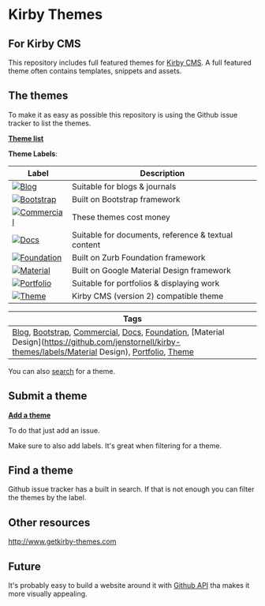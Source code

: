 # Kirby Themes

## For Kirby CMS

This repository includes full featured themes for [Kirby CMS](https://getkirby.com/). A full featured theme often contains templates, snippets and assets.

## The themes

To make it as easy as possible this repository is using the Github issue tracker to list the themes.

**[Theme list](https://github.com/jenstornell/kirby-themes/issues)**

**Theme Labels**:

| Label      | Description
| -----------|---
| [![Blog](https://cdn.rawgit.com/jenstornell/kirby-themes/master/labels/blog.svg)](https://github.com/jenstornell/kirby-themes/issues?q=is%3Aissue+is%3Aopen+label%3ABlog) | Suitable for blogs & journals
| [![Bootstrap](https://cdn.rawgit.com/jenstornell/kirby-themes/master/labels/bootstrap.svg)](https://github.com/jenstornell/kirby-themes/issues?q=is%3Aissue+is%3Aopen+label%3ABootstrap) | Built on Bootstrap framework
| [![Commercial](https://cdn.rawgit.com/jenstornell/kirby-themes/master/labels/commercial.svg)](https://github.com/jenstornell/kirby-themes/issues?q=is%3Aissue+is%3Aopen+label%3ACommercial) | These themes cost money
| [![Docs](https://cdn.rawgit.com/jenstornell/kirby-themes/master/labels/docs.svg)](https://github.com/jenstornell/kirby-themes/issues?q=is%3Aissue+is%3Aopen+label%3ADocs) | Suitable for documents, reference & textual content
| [![Foundation](https://cdn.rawgit.com/jenstornell/kirby-themes/master/labels/foundation.svg)](https://github.com/jenstornell/kirby-themes/issues?q=is%3Aissue+is%3Aopen+label%3AFoundation) | Built on Zurb Foundation framework
| [![Material](https://cdn.rawgit.com/jenstornell/kirby-themes/master/labels/material.svg)](https://github.com/jenstornell/kirby-themes/issues?q=is%3Aissue+is%3Aopen+label%3A%22Material+design%22) | Built on Google Material Design framework
| [![Portfolio](https://cdn.rawgit.com/jenstornell/kirby-themes/master/labels/portfolio.svg)](https://github.com/jenstornell/kirby-themes/issues?q=is%3Aissue+is%3Aopen+label%3APortfolio) | Suitable for portfolios & displaying work
| [![Theme](https://cdn.rawgit.com/jenstornell/kirby-themes/master/labels/theme.svg)](https://github.com/jenstornell/kirby-themes/issues?q=is%3Aissue+is%3Aopen+label%3ATheme) | Kirby CMS (version 2) compatible theme


| Tags
| ---
| [Blog](https://github.com/jenstornell/kirby-themes/labels/Blog), [Bootstrap](https://github.com/jenstornell/kirby-themes/labels/Bootstrap), [Commercial](https://github.com/jenstornell/kirby-themes/labels/Commercial), [Docs](https://github.com/jenstornell/kirby-themes/labels/Docs), [Foundation](https://github.com/jenstornell/kirby-themes/labels/Foundation), [Material Design](https://github.com/jenstornell/kirby-themes/labels/Material Design), [Portfolio](https://github.com/jenstornell/kirby-themes/labels/Portfolio), [Theme](https://github.com/jenstornell/kirby-themes/labels/Theme)


You can also [search](https://github.com/jenstornell/kirby-themes/issues) for a theme.

## Submit a theme

**[Add a theme](https://github.com/jenstornell/kirby-themes/issues)**

To do that just add an issue.

Make sure to also add labels. It's great when filtering for a theme.

## Find a theme

Github issue tracker has a built in search. If that is not enough you can filter the themes by the label.

## Other resources

http://www.getkirby-themes.com

## Future

It's probably easy to build a website around it with [Github API](https://developer.github.com/v3/issues/) tha makes it more visually appealing.
